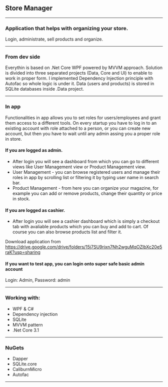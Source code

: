## Store Manager 
***
### Application that helps with organizing your store. 
Login, administrate, sell products and organize.
***
### From dev side
Everythin is based on .Net Core WPF powered by MVVM approach. Solution is divided into three separated projects (Data, Core and UI) to enable to work in proper form. I implemented Dependency Injection principle with Autofac so whole logic is under it. Data (users and products) is stored in SQLite databases inside .Data project.    

***
### In app

Functionalities in app allows you to set roles for users/employees and grant them access to a different tools. On every startup you have to log in to an existing account with role attached to a person, or you can create new account, but then you have to wait until any admin assing you a proper role in store.

#### If you are logged as admin. 
- After login you will see a dashboard from which you can go to different views like User Management view or Product Management view.
- User Management - you can browse registered users and manage their roles in app by scrolling list or filtering it by typing user name in search bar. 
- Product Management - from here you can organize your magazine, for example you can add or remove products, change their quantity or price in stock.

#### If you are logged as cashier.
- After login you will see a cashier dashboard which is simply a checkout tab with avaliable products which you can buy and add to cart. Of course you can also browse products list and filter it.


Download application from https://drive.google.com/drive/folders/15j7SU9rixn7Nh2wguMqOZlbXc20e5raK?usp=sharing
#### If you want to test app, you can login onto super safe basic admin account 
Login: Admin, Password: admin

***
### Working with:
* WPF & C#
* Dependency injection
* SQLite 
* MVVM pattern 
* .Net Core 3.1
***

### NuGets
* Dapper
* SQLite.core
* CaliburnMicro
* Autofac

***
